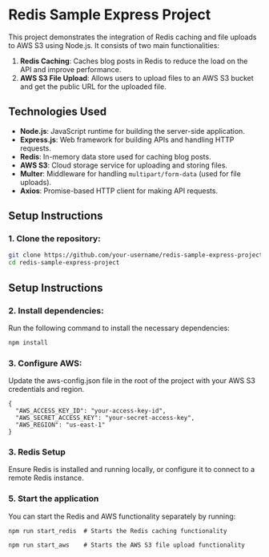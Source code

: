 # Redis Sample Express Project

This project demonstrates the integration of Redis caching and file uploads to AWS S3 using Node.js. It consists of two main functionalities:

1. **Redis Caching**: Caches blog posts in Redis to reduce the load on the API and improve performance.
2. **AWS S3 File Upload**: Allows users to upload files to an AWS S3 bucket and get the public URL for the uploaded file.

## Technologies Used
- **Node.js**: JavaScript runtime for building the server-side application.
- **Express.js**: Web framework for building APIs and handling HTTP requests.
- **Redis**: In-memory data store used for caching blog posts.
- **AWS S3**: Cloud storage service for uploading and storing files.
- **Multer**: Middleware for handling `multipart/form-data` (used for file uploads).
- **Axios**: Promise-based HTTP client for making API requests.

## Setup Instructions

### 1. Clone the repository:
```bash
git clone https://github.com/your-username/redis-sample-express-project.git
cd redis-sample-express-project
```


## Setup Instructions

### 2. Install dependencies:
Run the following command to install the necessary dependencies:
```bash
npm install
```


### 3. Configure AWS:
Update the aws-config.json file in the root of the project with your AWS S3 credentials and region.

```
{
  "AWS_ACCESS_KEY_ID": "your-access-key-id",
  "AWS_SECRET_ACCESS_KEY": "your-secret-access-key",
  "AWS_REGION": "us-east-1"
}
```

### 3. Redis Setup
Ensure Redis is installed and running locally, or configure it to connect to a remote Redis instance.

### 5. Start the application
You can start the Redis and AWS functionality separately by running:

```
npm run start_redis  # Starts the Redis caching functionality
```
```
npm run start_aws    # Starts the AWS S3 file upload functionality
```
